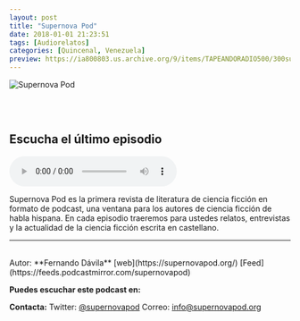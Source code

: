 ```yaml
---
layout: post
title: "Supernova Pod"
date: 2018-01-01 21:23:51
tags: [Audiorelatos]
categories: [Quincenal, Venezuela]
preview: https://ia800803.us.archive.org/9/items/TAPEANDORADIO500/300supernovaCover-FernandoLDvila.png
---
```


![Supernova Pod](https://ia800803.us.archive.org/9/items/TAPEANDORADIO500/500supernovaCover-FernandoLDvila.png)

<br/>
<br/>

## Escucha el último episodio

<!--reproductor-feed=https://feeds.podcastmirror.com/supernovapod-->
<!--reproductor-start-->
<audio id="audio" preload="auto" controls="" src="https://dts.podtrac.com/redirect.mp3/files.whooshkaa.com/podcasts/podcast_2423/podcast_media/65b8bd-supernova-entre-bambalinas-enero.mp3"></audio>
<!--reproductor-end-->

Supernova Pod es la primera revista de literatura de ciencia ficción en formato de podcast, una ventana para los autores de ciencia ficción de habla hispana. En cada episodio traeremos para ustedes relatos, entrevistas y la actualidad de la ciencia ficción escrita en castellano.

_ _ _
<br>
Autor: **Fernando Dávila**
[web](https://supernovapod.org/)
[Feed](https://feeds.podcastmirror.com/supernovapod)


**Puedes escuchar este podcast en:**


**Contacta:**
Twitter: [@supernovapod](https://twitter.com/supernovapod)
Correo: [info@supernovapod.org](mailto:info@supernovapod.org)

